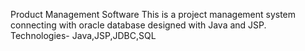 Product Management Software
This is a project management system connecting with oracle database designed with Java  and JSP.
Technologies-
Java,JSP,JDBC,SQL 
